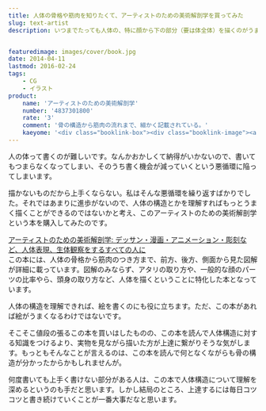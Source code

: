 ```yaml
---
title: 人体の骨格や筋肉を知りたくて、アーティストのための美術解剖学を買ってみた
slug: text-artist
description: いつまでたっても人体の、特に顔から下の部分（要は体全体）を描くのがうまくいかないので、骨格などの構造を理解できたら上達するかもしれないと考えて購入してみました。闇雲に枚数を重ねるよりも、骨格などを理解した上で書いた方が上達も早い気がします。


featuredimage: images/cover/book.jpg
date: 2014-04-11
lastmod: 2016-02-24
tags: 
    - CG
    - イラスト
product:
    name: 'アーティストのための美術解剖学'
    number: '4837301800'
    rate: '3'
    comment: '骨の構造から筋肉の流れまで、細かく記載されている。'
    kaeyome: '<div class="booklink-box"><div class="booklink-image"><a href="http://www.amazon.co.jp/exec/obidos/asin/4837301800/illusionspace-22/" rel="nofollow" target="_blank"><img src="http://ecx.images-amazon.com/images/I/51FxDZYwnRL._SL160_.jpg" style="border: none;" /></a></div><div class="booklink-info"><div class="booklink-name"><a href="http://www.amazon.co.jp/exec/obidos/asin/4837301800/illusionspace-22/" rel="nofollow" target="_blank">アーティストのための美術解剖学: デッサン・漫画・アニメーション・彫刻など、人体表現、生体観察をするすべての人に</a><div class="booklink-powered-date">posted with <a href="http://yomereba.com" rel="nofollow" target="_blank">ヨメレバ</a></div></div><div class="booklink-detail">ヴァレリー・L. ウィンスロゥ マール社 2013-04-15    </div><div class="booklink-link2"><div class="shoplinkamazon"><a href="http://www.amazon.co.jp/exec/obidos/asin/4837301800/illusionspace-22/" rel="nofollow" target="_blank" title="アマゾン" >Amazonで購入</a></div><div class="shoplinkrakuten"><a href="http://hb.afl.rakuten.co.jp/hgc/11acbc01.369b1bf6.11acbc02.cabf9fe9/?pc=http%3A%2F%2Fbooks.rakuten.co.jp%2Frb%2F12265257%2F%3Fscid%3Daf_ich_link_urltxt%26m%3Dhttp%3A%2F%2Fm.rakuten.co.jp%2Fev%2Fbook%2F" rel="nofollow" target="_blank" title="楽天ブックス" >楽天ブックスで購入</a></div>                  	  <div class="shoplinkkino"><a href="http://ck.jp.ap.valuecommerce.com/servlet/referral?sid=3085416&pid=882196163&vc_url=http%3A%2F%2Fwww.kinokuniya.co.jp%2Ff%2Fdsg-01-9784837301806" target="_blank" title="kino" >紀伊國屋書店で購入<img src="http://ad.jp.ap.valuecommerce.com/servlet/gifbanner?sid=3085416&pid=882196163" height="1" width="1" border="0"></a></div>	  	  	</div></div><div class="booklink-footer"></div></div>'
---
```


人の体って書くのが難しいです。なんかおかしくて納得がいかないので、書いてもつまらなくなってしまい、そのうち書く機会が減っていくという悪循環に陥ってしまいます。

描かないものだから上手くならない。私はそんな悪循環を繰り返すばかりでした。それではあまりに進歩がないので、人体の構造とかを理解すればもっとうまく描くことができるのではないかと考え、このアーティストのための美術解剖学という本を購入してみたのです。

<div data-role="amazonjs" data-asin="4837301800" data-locale="JP" data-tmpl="" data-img-size="" class="asin_4837301800_JP_ amazonjs_item"><div class="amazonjs_indicator"><span class="amazonjs_indicator_img"></span><a class="amazonjs_indicator_title" href="#">アーティストのための美術解剖学: デッサン・漫画・アニメーション・彫刻など、人体表現、生体観察をするすべての人に</a><span class="amazonjs_indicator_footer"></span></div></div>
この本には、人体の骨格から筋肉のつき方まで、前方、後方、側面から見た図解が詳細に載っています。図解のみならず、アタリの取り方や、一般的な顔のパーツの比率やら、頭身の取り方など、人体を描くということに特化した本となっています。

人体の構造を理解できれば、絵を書くのにも役に立ちます。ただ、この本があれば絵がうまくなるわけではないです。

そこそこ値段の張るこの本を買いはしたものの、この本を読んで人体構造に対する知識をつけるより、実物を見ながら描いた方が上達に繋がりそうな気がします。もっともそんなことが言えるのは、この本を読んで何となくながらも骨の構造が分かったからかもしれませんが。

何度書いても上手く書けない部分がある人は、この本で人体構造について理解を深めるというのも手だと思います。しかし結局のところ、上達するには毎日コツコツと書き続けていくことが一番大事だなと思います。


  